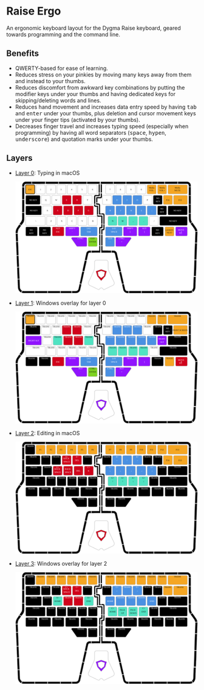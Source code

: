 # Raise Ergo
An ergonomic keyboard layout for the Dygma Raise keyboard, geared towards programming and the
command line.

## Benefits

* QWERTY-based for ease of learning.
* Reduces stress on your pinkies by moving many keys away from them and instead to your thumbs.
* Reduces discomfort from awkward key combinations by putting the modifier keys under your thumbs
  and having dedicated keys for skipping/deleting words and lines.
* Reduces hand movement and increases data entry speed by having <kbd>tab</kbd> and
  <kbd>enter</kbd> under your thumbs, plus deletion and cursor movement keys under your finger tips (activated by your thumbs).
* Decreases finger travel and increases typing speed (especially when programming) by having all
  word separators (<kbd>space</kbd>, <kbd>hypen</kbd>, <kbd>underscore</kbd>) and quotation marks
  under your thumbs.

## Layers

* [Layer 0](layer0.json): Typing in macOS

  ![layer 0](img/layer0.svg)

* [Layer 1](layer1.json): Windows overlay for layer 0

  ![layer 1](img/layer1.svg)

* [Layer 2](layer2.json): Editing in macOS

  ![layer 2](img/layer2.svg)

* [Layer 3](layer3.json): Windows overlay for layer 2

  ![layer 3](img/layer3.svg)
